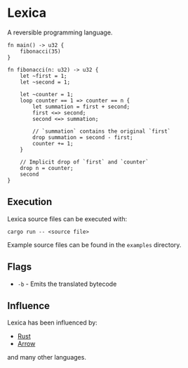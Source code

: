 # Lexica
A reversible programming language.

```lx
fn main() -> u32 {
	fibonacci(35)
}

fn fibonacci(n: u32) -> u32 {
	let ~first = 1;
	let ~second = 1;

	let ~counter = 1;
	loop counter == 1 => counter == n {
		let summation = first + second;
		first <=> second;
		second <=> summation;

		// `summation` contains the original `first`
		drop summation = second - first;
		counter += 1;
	}

	// Implicit drop of `first` and `counter`
	drop n = counter;
	second
}
```

## Execution
Lexica source files can be executed with:
```
cargo run -- <source file>
```
Example source files can be found in the `examples` directory.

## Flags
- `-b` - Emits the translated bytecode

## Influence
Lexica has been influenced by:
- [Rust](https://github.com/rust-lang/rust)
- [Arrow](https://etd.ohiolink.edu/!etd.send_file?accession=oberlin1443226400)

and many other languages.
